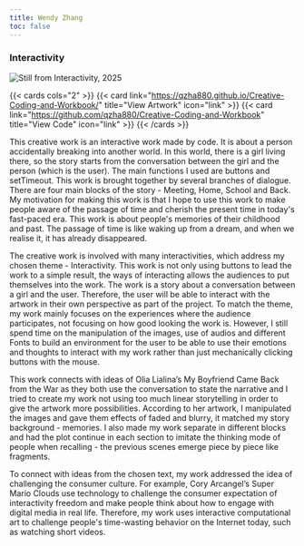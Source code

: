```yaml
---
title: Wendy Zhang 
toc: false
---
```


### Interactivity

![](/images/wendy_zhang.png "Still from Interactivity, 2025")

{{< cards cols="2" >}}
  {{< card link="https://qzha880.github.io/Creative-Coding-and-Workbook/" title="View Artwork" icon="link" >}}
  {{< card link="https://github.com/qzha880/Creative-Coding-and-Workbook" title="View Code" icon="link" >}}
{{< /cards >}}

This creative work is an interactive work made by code. It is about a person accidentally breaking into another world. In this world, there is a girl living there, so the story starts from the conversation between the girl and the person (which is the user). The main functions I used are buttons and setTimeout. This work is brought together by several branches of dialogue. There are four main blocks of the story - Meeting, Home, School and Back. My motivation for making this work is that I hope to use this work to make people aware of the passage of time and cherish the present time in today's fast-paced era. This work is about people's memories of their childhood and past. The passage of time is like waking up from a dream, and when we realise it, it has already disappeared.

The creative work is involved with many interactivities, which address my chosen theme -
Interactivity. This work is not only using buttons to lead the work to a simple result, the ways of interacting allows the audiences to put themselves into the work. The work is a story about a conversation between a girl and the user. Therefore, the user will be able to interact with the artwork in their own perspective as part of the project. To match the theme, my work mainly focuses on the experiences where the audience participates, not focusing on how good looking the work is. However, I still spend time on the manipulation of the images, use of audios and different Fonts to build an environment for the user to be able to use their emotions and thoughts to interact with my work rather than just mechanically clicking buttons with the mouse.

This work connects with ideas of Olia Lialina’s My Boyfriend Came Back from the War as they both use the conversation to state the narrative and I tried to create my work not using too much linear storytelling in order to give the artwork more possibilities. According to her artwork, I manipulated the images and gave them effects of faded and blurry, it matched my story background - memories. I also made my work separate in different blocks and had the plot continue in each section to imitate the thinking mode of people when recalling - the previous scenes emerge piece by piece like fragments.

To connect with ideas from the chosen text, my work addressed the idea of challenging the consumer culture. For example, Cory Arcangel’s Super Mario Clouds use technology to challenge the consumer expectation of interactivity freedom and make people think about how to engage with digital media in real life. Therefore, my work uses interactive computational art to challenge people's time-wasting behavior on the Internet today, such as watching short videos.
